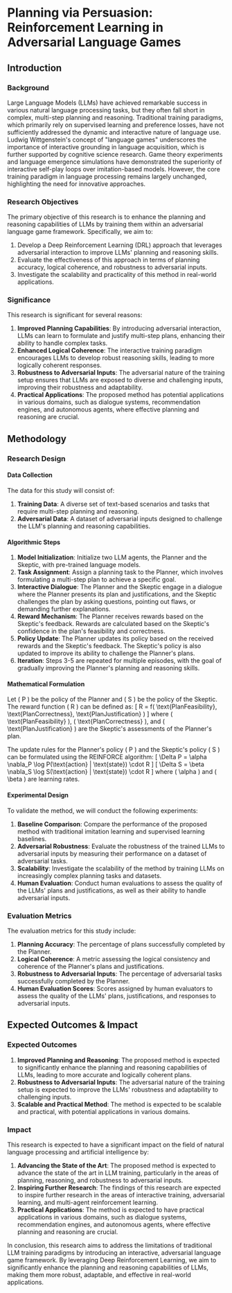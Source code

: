# Planning via Persuasion: Reinforcement Learning in Adversarial Language Games

## Introduction

### Background

Large Language Models (LLMs) have achieved remarkable success in various natural language processing tasks, but they often fall short in complex, multi-step planning and reasoning. Traditional training paradigms, which primarily rely on supervised learning and preference losses, have not sufficiently addressed the dynamic and interactive nature of language use. Ludwig Wittgenstein's concept of "language games" underscores the importance of interactive grounding in language acquisition, which is further supported by cognitive science research. Game theory experiments and language emergence simulations have demonstrated the superiority of interactive self-play loops over imitation-based models. However, the core training paradigm in language processing remains largely unchanged, highlighting the need for innovative approaches.

### Research Objectives

The primary objective of this research is to enhance the planning and reasoning capabilities of LLMs by training them within an adversarial language game framework. Specifically, we aim to:
1. Develop a Deep Reinforcement Learning (DRL) approach that leverages adversarial interaction to improve LLMs' planning and reasoning skills.
2. Evaluate the effectiveness of this approach in terms of planning accuracy, logical coherence, and robustness to adversarial inputs.
3. Investigate the scalability and practicality of this method in real-world applications.

### Significance

This research is significant for several reasons:
1. **Improved Planning Capabilities**: By introducing adversarial interaction, LLMs can learn to formulate and justify multi-step plans, enhancing their ability to handle complex tasks.
2. **Enhanced Logical Coherence**: The interactive training paradigm encourages LLMs to develop robust reasoning skills, leading to more logically coherent responses.
3. **Robustness to Adversarial Inputs**: The adversarial nature of the training setup ensures that LLMs are exposed to diverse and challenging inputs, improving their robustness and adaptability.
4. **Practical Applications**: The proposed method has potential applications in various domains, such as dialogue systems, recommendation engines, and autonomous agents, where effective planning and reasoning are crucial.

## Methodology

### Research Design

#### Data Collection

The data for this study will consist of:
1. **Training Data**: A diverse set of text-based scenarios and tasks that require multi-step planning and reasoning.
2. **Adversarial Data**: A dataset of adversarial inputs designed to challenge the LLM's planning and reasoning capabilities.

#### Algorithmic Steps

1. **Model Initialization**: Initialize two LLM agents, the Planner and the Skeptic, with pre-trained language models.
2. **Task Assignment**: Assign a planning task to the Planner, which involves formulating a multi-step plan to achieve a specific goal.
3. **Interactive Dialogue**: The Planner and the Skeptic engage in a dialogue where the Planner presents its plan and justifications, and the Skeptic challenges the plan by asking questions, pointing out flaws, or demanding further explanations.
4. **Reward Mechanism**: The Planner receives rewards based on the Skeptic's feedback. Rewards are calculated based on the Skeptic's confidence in the plan's feasibility and correctness.
5. **Policy Update**: The Planner updates its policy based on the received rewards and the Skeptic's feedback. The Skeptic's policy is also updated to improve its ability to challenge the Planner's plans.
6. **Iteration**: Steps 3-5 are repeated for multiple episodes, with the goal of gradually improving the Planner's planning and reasoning skills.

#### Mathematical Formulation

Let \( P \) be the policy of the Planner and \( S \) be the policy of the Skeptic. The reward function \( R \) can be defined as:
\[ R = f( \text{PlanFeasibility}, \text{PlanCorrectness}, \text{PlanJustification} ) \]
where \( \text{PlanFeasibility} \), \( \text{PlanCorrectness} \), and \( \text{PlanJustification} \) are the Skeptic's assessments of the Planner's plan.

The update rules for the Planner's policy \( P \) and the Skeptic's policy \( S \) can be formulated using the REINFORCE algorithm:
\[ \Delta P = \alpha \nabla_P \log P(\text{action} | \text{state}) \cdot R \]
\[ \Delta S = \beta \nabla_S \log S(\text{action} | \text{state}) \cdot R \]
where \( \alpha \) and \( \beta \) are learning rates.

#### Experimental Design

To validate the method, we will conduct the following experiments:
1. **Baseline Comparison**: Compare the performance of the proposed method with traditional imitation learning and supervised learning baselines.
2. **Adversarial Robustness**: Evaluate the robustness of the trained LLMs to adversarial inputs by measuring their performance on a dataset of adversarial tasks.
3. **Scalability**: Investigate the scalability of the method by training LLMs on increasingly complex planning tasks and datasets.
4. **Human Evaluation**: Conduct human evaluations to assess the quality of the LLMs' plans and justifications, as well as their ability to handle adversarial inputs.

### Evaluation Metrics

The evaluation metrics for this study include:
1. **Planning Accuracy**: The percentage of plans successfully completed by the Planner.
2. **Logical Coherence**: A metric assessing the logical consistency and coherence of the Planner's plans and justifications.
3. **Robustness to Adversarial Inputs**: The percentage of adversarial tasks successfully completed by the Planner.
4. **Human Evaluation Scores**: Scores assigned by human evaluators to assess the quality of the LLMs' plans, justifications, and responses to adversarial inputs.

## Expected Outcomes & Impact

### Expected Outcomes

1. **Improved Planning and Reasoning**: The proposed method is expected to significantly enhance the planning and reasoning capabilities of LLMs, leading to more accurate and logically coherent plans.
2. **Robustness to Adversarial Inputs**: The adversarial nature of the training setup is expected to improve the LLMs' robustness and adaptability to challenging inputs.
3. **Scalable and Practical Method**: The method is expected to be scalable and practical, with potential applications in various domains.

### Impact

This research is expected to have a significant impact on the field of natural language processing and artificial intelligence by:
1. **Advancing the State of the Art**: The proposed method is expected to advance the state of the art in LLM training, particularly in the areas of planning, reasoning, and robustness to adversarial inputs.
2. **Inspiring Further Research**: The findings of this research are expected to inspire further research in the areas of interactive training, adversarial learning, and multi-agent reinforcement learning.
3. **Practical Applications**: The method is expected to have practical applications in various domains, such as dialogue systems, recommendation engines, and autonomous agents, where effective planning and reasoning are crucial.

In conclusion, this research aims to address the limitations of traditional LLM training paradigms by introducing an interactive, adversarial language game framework. By leveraging Deep Reinforcement Learning, we aim to significantly enhance the planning and reasoning capabilities of LLMs, making them more robust, adaptable, and effective in real-world applications.